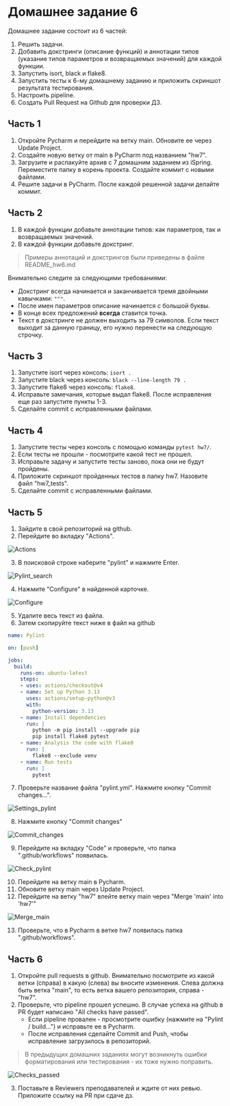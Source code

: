 # Домашнее задание 6

Домашнее задание состоит из 6 частей:
1. Решить задачи.
2. Добавить докстринги (описание функций) и аннотации типов (указание типов
параметров и возвращаемых значений) для каждой функции. 
3. Запустить isort, black и flake8.
4. Запустить тесты к 6-му домашнему заданию и приложить скриншот результата тестирования.
5. Настроить pipeline.
6. Создать Pull Request на Github для проверки ДЗ.

## Часть 1
1. Откройте Pycharm и перейдите на ветку main. Обновите ее через Update Project.
2. Создайте новую ветку от main в PyCharm под названием "hw7".
3. Загрузите и распакуйте архив с 7 домашним заданием из iSpring.
Переместите папку в корень проекта. Создайте коммит с новыми файлами.
4. Решите задачи в PyCharm. После каждой решенной задачи делайте коммит.

## Часть 2
1. В каждой функции добавьте аннотации типов: как параметров, так и возвращаемых значений.
2. В каждой функции добавьте докстринг.

> Примеры аннотаций и докстрингов были приведены в файле README_hw6.md

Внимательно следите за следующими требованиями:
- Докстринг всегда начинается и заканчивается тремя двойными кавычками: `"""`.
- После имен параметров описание начинается с большой буквы.
- В конце всех предложений **всегда** ставится точка.
- Текст в докстринге не должен выходить за 79 символов.
Если текст выходит за данную границу, его нужно перенести на следующую строчку.

## Часть 3
1. Запустите isort через консоль: `isort .`
2. Запустите black через консоль: `black --line-length 79 .`
3. Запустите flake8 через консоль: `flake8`.
4. Исправьте замечания, которые выдал flake8. После исправления еще раз запустите пункты 1-3.
5. Сделайте commit с исправленными файлами.

## Часть 4
1. Запустите тесты через консоль с помощью команды `pytest hw7/`.
2. Если тесты не прошли - посмотрите какой тест не прошел. 
3. Исправьте задачу и запустите тесты заново, пока они не будут пройдены.
4. Приложите скриншот пройденных тестов в папку hw7. Назовите файл "hw7_tests".
5. Сделайте commit с исправленными файлами.

## Часть 5
1. Зайдите в свой репозиторий на github.
2. Перейдите во вкладку "Actions".

![Actions](images/1_actions.png)

3. В поисковой строке наберите "pylint" и нажмите Enter.

![Pylint_search](images/2_pylint_search.png)

4. Нажмите "Configure" в найденной карточке.

![Configure](images/3_configure.png)

5. Удалите весь текст из файла.
6. Затем скопируйте текст ниже в файл на github
```yaml
name: Pylint

on: [push]

jobs:
  build:
    runs-on: ubuntu-latest
    steps:
    - uses: actions/checkout@v4
    - name: Set up Python 3.13
      uses: actions/setup-python@v3
      with:
        python-version: 3.13
    - name: Install dependencies
      run: |
        python -m pip install --upgrade pip
        pip install flake8 pytest
    - name: Analysis the code with flake8
      run: |
        flake8 --exclude venv
    - name: Run tests
      run: |
        pytest
```
7. Проверьте название файла "pylint.yml". Нажмите кнопку "Commit changes...".

![Settings_pylint](images/4_settings_pylint.png)

8. Нажмите кнопку "Commit changes"

![Commit_changes](images/5_commit_changes.png)

9. Перейдите на вкладку "Code" и проверьте, что папка ".github/workflows" появилась.

![Check_pylint](images/6_check_pylint.png)

10. Перейдите на ветку main в Pycharm.
11. Обновите ветку main через Update Project.
12. Перейдите на ветку "hw7" влейте ветку main через "Merge 'main' into 'hw7'"

![Merge_main](images/7_merge_main.png)

13. Проверьте, что в Pycharm в ветке hw7 появилась папка ".github/workflows".

## Часть 6
1. Откройте pull requests в github. Внимательно посмотрите из какой ветки (справа) в какую (слева) вы вносите изменения.
Слева должна быть ветка "main", то есть ветка вашего репозитория, справа - "hw7".
2. Проверьте, что pipeline прошел успешно. В случае успеха на github в PR будет написано "All checks have passed".
   - Если pipeline провален - просмотрите ошибку (нажмите на "Pylint / build...") и исправьте ее в Pycharm.
   - После исправления сделайте Commit and Push, чтобы исправление загрузилось в репозиторий.
> В предыдущих домашних заданиях могут возникнуть ошибки форматирования или тестирования - их тоже нужно поправить.

![Checks_passed](images/8_checks_passed.png)

3. Поставьте в Reviewers преподавателей и ждите от них ревью. Приложите ссылку на PR при сдаче дз.

